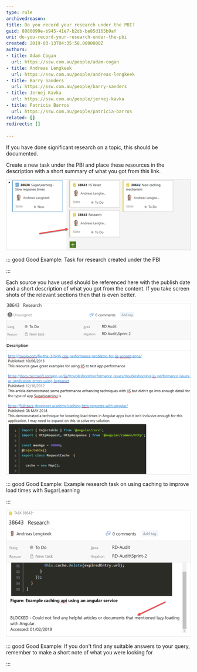 ```yaml
---
type: rule
archivedreason: 
title: Do you record your research under the PBI?
guid: 8880899e-b945-41e7-b2db-be85d165b9af
uri: do-you-record-your-research-under-the-pbi
created: 2019-03-13T04:35:58.0000000Z
authors:
- title: Adam Cogan
  url: https://ssw.com.au/people/adam-cogan
- title: Andreas Lengkeek
  url: https://ssw.com.au/people/andreas-lengkeek
- title: Barry Sanders
  url: https://ssw.com.au/people/barry-sanders
- title: Jernej Kavka
  url: https://ssw.com.au/people/jernej-kavka
- title: Patricia Barros
  url: https://ssw.com.au/people/patricia-barros
related: []
redirects: []

---
```


If you have done significant research on a topic, this should be documented.



Create a new task under the PBI and place these resources in the description with a short summary of what you got from this link.




![](research-task-under-pbi.png)



::: good
Good Example: Task for research created under the PBI

:::





<!--endintro-->

Each source you have used should be referenced here with the publish date and a short description of what you got from the content. If you take screen shots of the relevant sections then that is even better.


![](sample-email-research.png)


::: good
Good Example: Example research task on using caching to improve load times with SugarLearning

:::





![](show-no-research-found-2.png)


::: good
Good Example: If you don't find any suitable answers to your query, remember to make a short note of what you were looking for

:::
